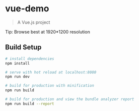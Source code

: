 # vue-demo

> A Vue.js project  

Tip: Browse best at 1920*1200 resolution   

## Build Setup

``` bash
# install dependencies
npm install

# serve with hot reload at localhost:8080
npm run dev

# build for production with minification
npm run build

# build for production and view the bundle analyzer report
npm run build --report
```

